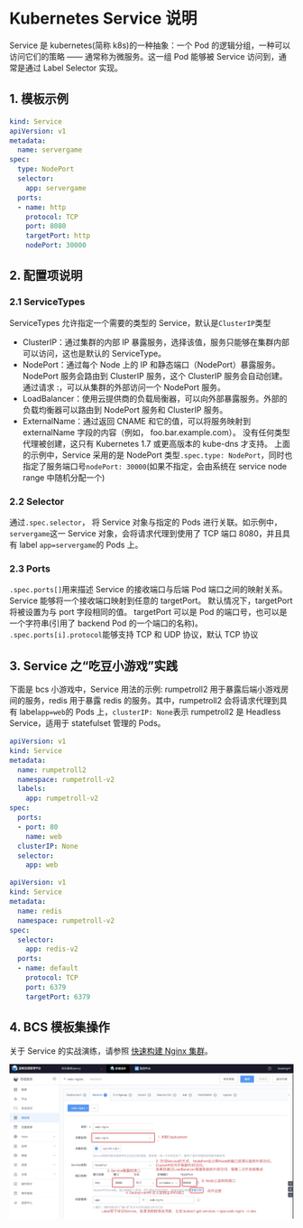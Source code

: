 # Kubernetes Service 说明

Service 是 kubernetes(简称 k8s)的一种抽象：一个 Pod 的逻辑分组，一种可以访问它们的策略 —— 通常称为微服务。这一组 Pod 能够被 Service 访问到，通常是通过 Label Selector 实现。

## 1. 模板示例
```yml
kind: Service
apiVersion: v1
metadata:
  name: servergame
spec:
  type: NodePort
  selector:
    app: servergame
  ports:
  - name: http
    protocol: TCP
    port: 8080
    targetPort: http
    nodePort: 30000
```

## 2. 配置项说明
### 2.1 ServiceTypes
ServiceTypes 允许指定一个需要的类型的 Service，默认是`ClusterIP`类型
- ClusterIP：通过集群的内部 IP 暴露服务，选择该值，服务只能够在集群内部可以访问，这也是默认的 ServiceType。
- NodePort：通过每个 Node 上的 IP 和静态端口（NodePort）暴露服务。NodePort 服务会路由到 ClusterIP 服务，这个 ClusterIP 服务会自动创建。通过请求 <NodeIP>:<NodePort>，可以从集群的外部访问一个 NodePort 服务。
- LoadBalancer：使用云提供商的负载局衡器，可以向外部暴露服务。外部的负载均衡器可以路由到 NodePort 服务和 ClusterIP 服务。
- ExternalName：通过返回 CNAME 和它的值，可以将服务映射到 externalName 字段的内容（例如， foo.bar.example.com）。 没有任何类型代理被创建，这只有 Kubernetes 1.7 或更高版本的 kube-dns 才支持。
上面的示例中，Service 采用的是 NodePort 类型`.spec.type: NodePort`，同时也指定了服务端口号`nodePort: 30000`(如果不指定，会由系统在 service node range 中随机分配一个)
### 2.2 Selector
通过`.spec.selector`， 将 Service 对象与指定的 Pods 进行关联。如示例中，`servergame`这一 Service 对象，会将请求代理到使用了 TCP 端口 8080，并且具有 label `app=servergame`的 Pods 上。
### 2.3 Ports
`.spec.ports[]`用来描述 Service 的接收端口与后端 Pod 端口之间的映射关系。Service 能够将一个接收端口映射到任意的 targetPort。 默认情况下，targetPort 将被设置为与 port 字段相同的值。 targetPort 可以是 Pod 的端口号，也可以是一个字符串(引用了 backend Pod 的一个端口的名称)。
`.spec.ports[i].protocol`能够支持 TCP 和 UDP 协议，默认 TCP 协议

## 3. Service 之“吃豆小游戏”实践
下面是 bcs 小游戏中，Service 用法的示例: rumpetroll2 用于暴露后端小游戏房间的服务，redis 用于暴露 redis 的服务。其中，rumpetroll2 会将请求代理到具有 label`app=web`的 Pods 上，`clusterIP: None`表示 rumpetroll2 是 Headless Service，适用于 statefulset 管理的 Pods。
```yml
apiVersion: v1
kind: Service
metadata:
  name: rumpetroll2
  namespace: rumpetroll-v2
  labels:
    app: rumpetroll-v2
spec:
  ports:
  - port: 80
    name: web
  clusterIP: None
  selector:
    app: web
```
```yml
apiVersion: v1
kind: Service
metadata:
  name: redis
  namespace: rumpetroll-v2
spec:
  selector:
    app: redis-v2
  ports:
  - name: default
    protocol: TCP
    port: 6379
    targetPort: 6379
```

## 4. BCS 模板集操作
关于 Service 的实战演练，请参照 [快速构建 Nginx 集群](../../../Scenes/Bcs_deploy_nginx_cluster.md)。

![-w1458](../../../assets/15684298606765.jpg)
